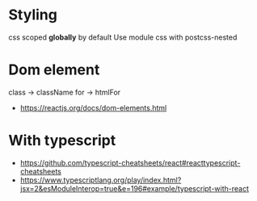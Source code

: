 # Styling
css scoped **globally** by default
Use module css with postcss-nested

# Dom element
class -> className
for -> htmlFor
- https://reactjs.org/docs/dom-elements.html

# With typescript
- https://github.com/typescript-cheatsheets/react#reacttypescript-cheatsheets
- https://www.typescriptlang.org/play/index.html?jsx=2&esModuleInterop=true&e=196#example/typescript-with-react
